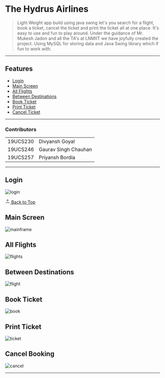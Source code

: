 # The Hydrus Airlines

> Light Weight app build using java swing let's you search for a flight, book a ticket, cancel the ticket and print the ticket all at one place. 
> It's easy to use and fun to play around. Under the guidance of Mr. Mukesh Jadon and all the TA's at LNMIIT we have joyfully created the project.
> Using MySQL for storing data and Java Swing library which if fun to work with.

<hr>

<h2>Features</h2>
<ul id = "#top">
	<li><a href = "#login">Login</a></li>
	<li><a href = "#mainframe">Main Screen</a></li>
	<li><a href = "#flights">All Flights</a></li>
	<li><a href = "#flight">Between Destinations</a></li>
	<li><a href = "#book">Book Ticket</a></li>
	<li><a href = "#print">Print Ticket</a></li>
	<li><a href = "#cancel">Cancel Ticket</a></li>
</ul>

<hr>


### Contributors

<table>
	<tr>
		<td>19UCS230 </td> <td>Divyansh Goyal </td>		
	</tr>
	<tr>
		<td>19UCS246 </td> <td> Gaurav Singh Chauhan </td>
	</tr>
	<tr>
		<td>19UCS257 </td> <td> Priyansh Bordia </td>
	</tr>
</table>

<hr>

<h2 id="login">Login</h2>

![login](./Screenshots/login.jpeg)

<div class = "text-align-right">
	<a class = "button" role="button" href ="top">
		<svg xmlns="http://www.w3.org/2000/svg" width="16" height="16" fill="currentColor" class="bi bi-arrow-bar-up" viewBox="0 0 16 16">
  		<path fill-rule="evenodd" d="M8 10a.5.5 0 0 0 .5-.5V3.707l2.146 2.147a.5.5 0 0 0 .708-.708l-3-3a.5.5 0 0 0-.708 0l-3 3a.5.5 0 1 0 .708.708L7.5 3.707V9.5a.5.5 0 0 0 .5.5zm-7 2.5a.5.5 0 0 1 .5-.5h13a.5.5 0 0 1 0 1h-13a.5.5 0 0 1-.5-.5z"/>
		</svg>
		Back to Top
	</a>
</div>

<h2 id="mainframe">Main Screen</h2>

![mainframe](./Screenshots/mainframe.jpeg)

<h2 id="flights">All Flights</h2>

![flights](./Screenshots/flights.jpeg)

<h2 id="flight">Between Destinations</h2>

![flight](./Screenshots/flight.jpeg)

<h2 id="book">Book Ticket</h2>

![book](./Screenshots/book.jpeg)

<h2 id="print">Print Ticket</h2>

![ticket](./Screenshots/print.jpeg)

<h2 id="cancel">Cancel Booking</h2>

![cancel](./Screenshots/cancel.jpeg)

<hr>
